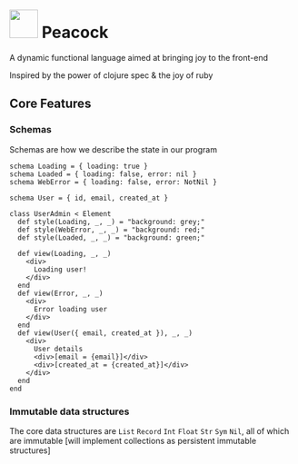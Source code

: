 # <img src="https://user-images.githubusercontent.com/7607387/153535569-5c42a9a9-73bb-447a-a0d9-7aa521ebd52f.png" height=50 /> Peacock

A dynamic functional language aimed at bringing joy to the front-end

Inspired by the power of clojure spec & the joy of ruby

## Core Features

### Schemas

Schemas are how we describe the state in our program

```
schema Loading = { loading: true }
schema Loaded = { loading: false, error: nil }
schema WebError = { loading: false, error: NotNil }

schema User = { id, email, created_at }

class UserAdmin < Element
  def style(Loading, _, _) = "background: grey;"
  def style(WebError, _, _) = "background: red;"
  def style(Loaded, _, _) = "background: green;"

  def view(Loading, _, _)
    <div>
      Loading user!
    </div>
  end
  def view(Error, _, _)
    <div>
      Error loading user
    </div>
  end
  def view(User({ email, created_at }), _, _)
    <div>
      User details
      <div>[email = {email}]</div>
      <div>[created_at = {created_at}]</div>
    </div>
  end
end
```

### Immutable data structures

The core data structures are `List` `Record` `Int` `Float` `Str` `Sym` `Nil`, all of which are immutable [will implement collections as persistent immutable structures]
